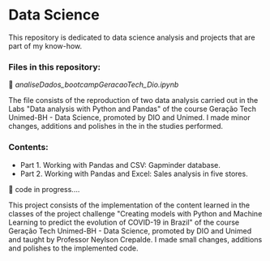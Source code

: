 # Data Science

This repository is dedicated to data science analysis and projects that are part of my know-how.

### Files in this repository:

📁 _analiseDados_bootcampGeracaoTech_Dio.ipynb_

The file consists of the reproduction of two data analysis carried out in the Labs "Data analysis with Python and Pandas" of the course Geração Tech Unimed-BH - Data Science, promoted by DIO and Unimed. I made minor changes, additions and polishes in the in the studies performed.

### Contents:
- Part 1. Working with Pandas and CSV: Gapminder database.
- Part 2. Working with Pandas and Excel: Sales analysis in five stores.

📁 code in progress....

This project consists of the implementation of the content learned in the classes of the project challenge "Creating models with Python and Machine Learning to predict the evolution of COVID-19 in Brazil" of the course Geração Tech Unimed-BH - Data Science, promoted by DIO and Unimed and taught by Professor Neylson Crepalde. I made small changes, additions and polishes to the implemented code.
